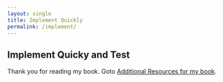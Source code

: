 ```yaml
---
layout: single
title: Implement Quickly
permalink: /implement/
---
```

## Implement Quicky and Test
Thank you for reading my book. Goto [Additional Resources for my book](https://christophersherrod.com/2020/12/02/business-ideas.html#additonal-resources).